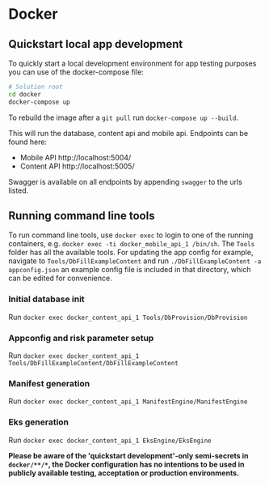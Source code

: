 # Docker
## Quickstart local app development

To quickly start a local development environment for app testing purposes you can use of the docker-compose file:
```bash
# Solution root
cd docker
docker-compose up
``` 

To rebuild the image after a `git pull` run `docker-compose up --build`.

This will run the database, content api and mobile api. Endpoints can be found here:

* Mobile API http://localhost:5004/
* Content API http://localhost:5005/

Swagger is available on all endpoints by appending `swagger` to the urls listed.

## Running command line tools
To run command line tools, use `docker exec` to login to one of the running containers, e.g. `docker exec -ti docker_mobile_api_1 /bin/sh`. 
The `Tools` folder has all the available tools. For updating the app config for example, navigate to `Tools/DbFillExampleContent` and run `./DbFillExampleContent -a appconfig.json` an example config file is included in that directory, which can be edited for convenience.

### Initial database init
Run `docker exec docker_content_api_1 Tools/DbProvision/DbProvision`

### Appconfig and risk parameter setup
Run `docker exec docker_content_api_1 Tools/DbFillExampleContent/DbFillExampleContent`

### Manifest generation
Run `docker exec docker_content_api_1 ManifestEngine/ManifestEngine`

### Eks generation
Run `docker exec docker_content_api_1 EksEngine/EksEngine`

**Please be aware of the 'quickstart development'-only semi-secrets in `docker/**/*`, the Docker configuration has no intentions to be used in publicly available testing, acceptation or production environments.**

